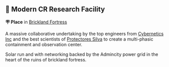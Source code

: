 ## 🔬 Modern CR Research Facility

**🪧 Place** in [Brickland Fortress](<https://zeithalt.github.io/r/brickland_fortress.html>)

A massive collaborative undertaking by the top engineers from [Cybernetics Inc](<https://zeithalt.github.io/r/cybernetics_inc.html>) and the best scientists of [Protectores Silva](<https://zeithalt.github.io/r/protectores_silva.html>) to create a multi-phasic containment and observation center. 

Solar run and with networking backed by the Admincity power grid in the heart of the ruins of brickland fortress.

